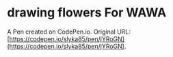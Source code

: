 # drawing flowers For WAWA

A Pen created on CodePen.io. Original URL: [https://codepen.io/slyka85/pen/jYRoGN](https://codepen.io/slyka85/pen/jYRoGN).

